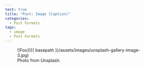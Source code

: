 ```yaml
---
test: true
title: "Post: Image (Caption)"
categories:
  - Post Formats
tags:
  - image
  - Post Formats
---
```


<figure>
  ![Foo]({{ basepath }}/assets/images/unsplash-gallery-image-3.jpg)
  <figcaption>Photo from Unsplash.</figcaption>
</figure>
